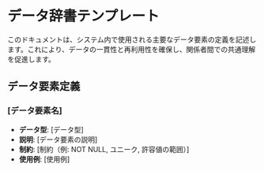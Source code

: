 # データ辞書テンプレート

このドキュメントは、システム内で使用される主要なデータ要素の定義を記述します。これにより、データの一貫性と再利用性を確保し、関係者間での共通理解を促進します。

## データ要素定義

<!-- 各データ要素の詳細を記述します。
     - データ要素名
     - データ型
     - 説明
     - 制約
     - 使用例
     などを明確に記載してください。 -->

### [データ要素名]

- **データ型**: [データ型]
- **説明**: [データ要素の説明]
- **制約**: [制約（例: NOT NULL, ユニーク, 許容値の範囲）]
- **使用例**: [使用例]
